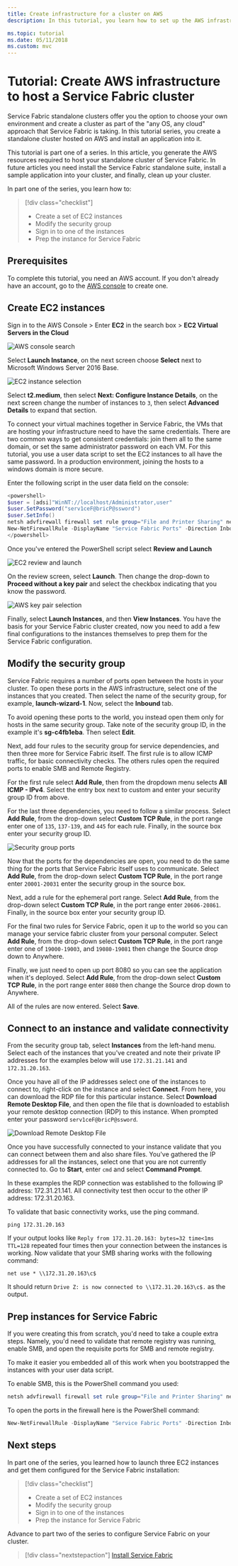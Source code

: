 ```yaml
---
title: Create infrastructure for a cluster on AWS
description: In this tutorial, you learn how to set up the AWS infrastructure to run a Service Fabric cluster.

ms.topic: tutorial
ms.date: 05/11/2018
ms.custom: mvc
---
```

# Tutorial: Create AWS infrastructure to host a Service Fabric cluster

Service Fabric standalone clusters offer you the option to choose your own environment and create a cluster as part of the "any OS, any cloud" approach that Service Fabric is taking. In this tutorial series, you create a standalone cluster hosted on AWS and install an application into it.

This tutorial is part one of a series. In this article, you generate the AWS resources required to host your standalone cluster of Service Fabric. In future articles you need install the Service Fabric standalone suite, install a sample application into your cluster, and finally, clean up your cluster.

In part one of the series, you learn how to:

> [!div class="checklist"]
> * Create a set of EC2 instances
> * Modify the security group
> * Sign in to one of the instances
> * Prep the instance for Service Fabric

## Prerequisites

To complete this tutorial, you need an AWS account.  If you don't already have an account, go to the [AWS console](https://aws.amazon.com/) to create one.

## Create EC2 instances

Sign in to the AWS Console > Enter **EC2** in the search box > **EC2 Virtual Servers in the Cloud**

![AWS console search][aws-console]

Select **Launch Instance**, on the next screen choose **Select** next to Microsoft Windows Server 2016 Base.

![EC2 instance selection][aws-ec2instance]

Select **t2.medium**, then select **Next: Configure Instance Details**, on the next screen change the number of instances to `3`, then select **Advanced Details** to expand that section.

To connect your virtual machines together in Service Fabric, the VMs that are hosting your infrastructure need to have the same credentials.  There are two common ways to get consistent credentials: join them all to the same domain, or set the same administrator password on each VM.  For this tutorial, you use a user data script to set the EC2 instances to all have the same password.  In a production environment, joining the hosts to a windows domain is more secure.

Enter the following script in the user data field on the console:

```powershell
<powershell>
$user = [adsi]"WinNT://localhost/Administrator,user"
$user.SetPassword("serv1ceF@bricP@ssword")
$user.SetInfo()
netsh advfirewall firewall set rule group="File and Printer Sharing" new enable=Yes
New-NetFirewallRule -DisplayName "Service Fabric Ports" -Direction Inbound -Action Allow -RemoteAddress LocalSubnet -Protocol TCP -LocalPort 135, 137-139, 445
</powershell>
```

Once you've entered the PowerShell script select **Review and Launch**

![EC2 review and launch][aws-ec2configure2]

On the review screen, select **Launch**.  Then change the drop-down to **Proceed without a key pair** and select the checkbox indicating that you know the password.

![AWS key pair selection][aws-keypair]

Finally, select **Launch Instances**, and then **View Instances**.  You have the basis for your Service Fabric cluster created, now you need to add a few final configurations to the instances themselves to prep them for the Service Fabric configuration.

## Modify the security group

Service Fabric requires a number of ports open between the hosts in your cluster. To open these ports in the AWS infrastructure, select one of the instances that you created. Then select the name of the security group, for example,  **launch-wizard-1**. Now, select the **Inbound** tab.

To avoid opening these ports to the world, you instead open them only for hosts in the same security group. Take note of the security group ID, in the example it's **sg-c4fb1eba**.  Then select **Edit**.

Next, add four rules to the security group for service dependencies, and then three more for Service Fabric itself. The first rule is to allow ICMP traffic, for basic connectivity checks. The others rules open the required ports to enable SMB and Remote Registry.

For the first rule select **Add Rule**, then from the dropdown menu selects **All ICMP - IPv4**. Select the entry box next to custom and enter your security group ID from above.

For the last three dependencies, you need to follow a similar process.  Select **Add Rule**, from the drop-down select **Custom TCP Rule**, in the port range enter one of `135`, `137-139`, and `445` for each rule. Finally, in the source box enter your security group ID.

![Security group ports][aws-ec2securityports]

Now that the ports for the dependencies are open, you need to do the same thing for the ports that Service Fabric itself uses to communicate. Select **Add Rule**, from the drop-down select **Custom TCP Rule**, in the port range enter `20001-20031` enter the security group in the source box.

Next, add a rule for the ephemeral port range.  Select **Add Rule**, from the drop-down select **Custom TCP Rule**, in the port range enter `20606-20861`. Finally, in the source box enter your security group ID.

For the final two rules for Service Fabric, open it up to the world so you can manage your service fabric cluster from your personal computer. Select **Add Rule**, from the drop-down select **Custom TCP Rule**, in the port range enter one of `19000-19003`, and `19080-19081` then change the Source drop down to Anywhere.

Finally, we just need to open up port 8080 so you can see the application when it's deployed. Select **Add Rule**, from the drop-down select **Custom TCP Rule**, in the port range enter `8080` then change the Source drop down to Anywhere.

All of the rules are now entered. Select **Save**.

## Connect to an instance and validate connectivity

From the security group tab, select **Instances** from the left-hand menu.  Select each of the instances that you've created and note their private IP addresses for the examples below will use `172.31.21.141` and `172.31.20.163`.

Once you have all of the IP addresses select one of the instances to connect to, right-click on the instance and select **Connect**.  From here, you can download the RDP file for this particular instance.  Select **Download Remote Desktop File**, and then open the file that is downloaded to establish your remote desktop connection (RDP) to this instance.  When prompted enter your password `serv1ceF@bricP@ssword`.

![Download Remote Desktop File][aws-rdp]

Once you have successfully connected to your instance validate that you can connect between them and also share files.  You've gathered the IP addresses for all the instances, select one that you are not currently connected to. Go to **Start**, enter `cmd` and select **Command Prompt**.

In these examples the RDP connection was established to the following IP address: 172.31.21.141. All connectivity test then occur to the other IP address: 172.31.20.163.

To validate that basic connectivity works, use the ping command.

```
ping 172.31.20.163
```

If your output looks like `Reply from 172.31.20.163: bytes=32 time<1ms TTL=128` repeated four times then your connection between the instances is working.  Now validate that your SMB sharing works with the following command:

```
net use * \\172.31.20.163\c$
```

It should return `Drive Z: is now connected to \\172.31.20.163\c$.` as the output.

## Prep instances for Service Fabric

If you were creating this from scratch, you'd need to take a couple extra steps.  Namely, you'd need to validate that remote registry was running, enable SMB, and open the requisite ports for SMB and remote registry.

To make it easier you embedded all of this work when you bootstrapped the instances with your user data script.

To enable SMB, this is the PowerShell command you used:

```powershell
netsh advfirewall firewall set rule group="File and Printer Sharing" new enable=Yes
```

To open the ports in the firewall here is the PowerShell command:

```powershell
New-NetFirewallRule -DisplayName "Service Fabric Ports" -Direction Inbound -Action Allow -RemoteAddress LocalSubnet -Protocol TCP -LocalPort 135, 137-139, 445
```

## Next steps

In part one of the series, you learned how to launch three EC2 instances and get them configured for the Service Fabric installation:

> [!div class="checklist"]
> * Create a set of EC2 instances
> * Modify the security group
> * Sign in to one of the instances
> * Prep the instance for Service Fabric

Advance to part two of the series to configure Service Fabric on your cluster.

> [!div class="nextstepaction"]
> [Install Service Fabric](service-fabric-tutorial-standalone-create-service-fabric-cluster.md)

<!-- IMAGES -->
[aws-console]: ./media/service-fabric-tutorial-standalone-cluster/aws-console.png
[aws-ec2instance]: ./media/service-fabric-tutorial-standalone-cluster/aws-ec2instance.png
[aws-ec2configure2]: ./media/service-fabric-tutorial-standalone-cluster/aws-ec2configure2.png
[aws-rdp]: ./media/service-fabric-tutorial-standalone-cluster/aws-rdp.png
[aws-ec2securityports]: ./media/service-fabric-tutorial-standalone-cluster/aws-ec2securityports.png
[aws-keypair]: ./media/service-fabric-tutorial-standalone-cluster/aws-keypair.png